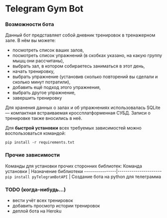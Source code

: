 # Telegram Gym Bot

### Возможности бота
Данный бот представляет собой дневник тренировок в тренажерном зале. 
В нём вы можете:
* посмотреть список ваших залов,
* посмотреть список упражнений (в скобках указано, на какую группу мышц они рассчитаны),
* выбрать зал, в котором собираетесь заниматься в этот день,
* начать тренировку, 
* выбрать упражнение (установив сколько повторений вы сделали и сколько минут потратили),
* добавить ещё подход этого упражнения,
* выбрать другое упражнение,
* завершить тренировку

Для хранения данных о залах и об упражнениях использовалась SQLite — компактная встраиваемая кроссплатформенная СУБД.
Записи о тренировке также вносились в неё.

Для **быстрой установки** всех требуемых зависимостей можно воспользоваться командой:

`pip install -r requirements.txt`


### Прочие зависимости
Команды для установки прочих сторонних библиотек:
Команда установки  | Назначение библиотеки
----------------|----------------------
`pip install pyTelegramBotAPI`       | Создание бота на python для телеграмма


### TODO (когда-нибудь...)
* вести учёт всех тренировок
* добавить просмотр истории тренировок
* деплой бота на Heroku

